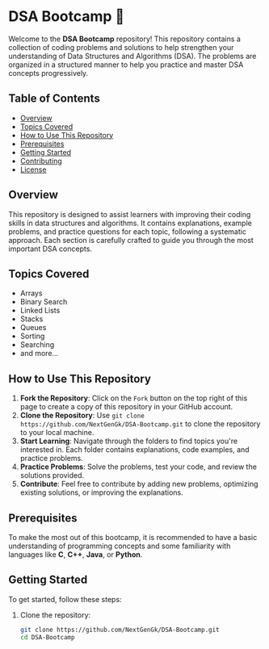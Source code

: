 # DSA Bootcamp 🚀

Welcome to the **DSA Bootcamp** repository! This repository contains a collection of coding problems and solutions to help strengthen your understanding of Data Structures and Algorithms (DSA). The problems are organized in a structured manner to help you practice and master DSA concepts progressively.

## Table of Contents

- [Overview](#overview)
- [Topics Covered](#topics-covered)
- [How to Use This Repository](#how-to-use-this-repository)
- [Prerequisites](#prerequisites)
- [Getting Started](#getting-started)
- [Contributing](#contributing)
- [License](#license)

## Overview

This repository is designed to assist learners with improving their coding skills in data structures and algorithms. It contains explanations, example problems, and practice questions for each topic, following a systematic approach. Each section is carefully crafted to guide you through the most important DSA concepts.

## Topics Covered

- Arrays
- Binary Search
- Linked Lists
- Stacks
- Queues
- Sorting
- Searching
- and more...

## How to Use This Repository

1. **Fork the Repository**: Click on the `Fork` button on the top right of this page to create a copy of this repository in your GitHub account.
2. **Clone the Repository**: Use `git clone https://github.com/NextGenGk/DSA-Bootcamp.git` to clone the repository to your local machine.
3. **Start Learning**: Navigate through the folders to find topics you're interested in. Each folder contains explanations, code examples, and practice problems.
4. **Practice Problems**: Solve the problems, test your code, and review the solutions provided.
5. **Contribute**: Feel free to contribute by adding new problems, optimizing existing solutions, or improving the explanations.

## Prerequisites

To make the most out of this bootcamp, it is recommended to have a basic understanding of programming concepts and some familiarity with languages like **C**, **C++**, **Java**, or **Python**.

## Getting Started

To get started, follow these steps:

1. Clone the repository:
   ```bash
   git clone https://github.com/NextGenGk/DSA-Bootcamp.git
   cd DSA-Bootcamp
